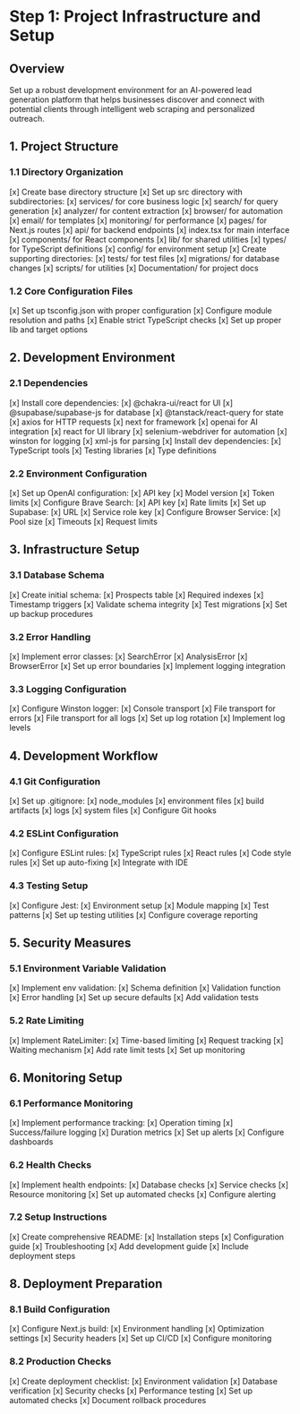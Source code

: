 # Step 1: Project Infrastructure and Setup

## Overview
Set up a robust development environment for an AI-powered lead generation platform that helps businesses discover and connect with potential clients through intelligent web scraping and personalized outreach.

## 1. Project Structure

### 1.1 Directory Organization
[x] Create base directory structure
[x] Set up src directory with subdirectories:
  [x] services/ for core business logic
    [x] search/ for query generation
    [x] analyzer/ for content extraction
    [x] browser/ for automation
    [x] email/ for templates
    [x] monitoring/ for performance
  [x] pages/ for Next.js routes
    [x] api/ for backend endpoints
    [x] index.tsx for main interface
  [x] components/ for React components
  [x] lib/ for shared utilities
  [x] types/ for TypeScript definitions
  [x] config/ for environment setup
[x] Create supporting directories:
  [x] tests/ for test files
  [x] migrations/ for database changes
  [x] scripts/ for utilities
  [x] Documentation/ for project docs

### 1.2 Core Configuration Files
[x] Set up tsconfig.json with proper configuration
[x] Configure module resolution and paths
[x] Enable strict TypeScript checks
[x] Set up proper lib and target options

## 2. Development Environment

### 2.1 Dependencies
[x] Install core dependencies:
  [x] @chakra-ui/react for UI
  [x] @supabase/supabase-js for database
  [x] @tanstack/react-query for state
  [x] axios for HTTP requests
  [x] next for framework
  [x] openai for AI integration
  [x] react for UI library
  [x] selenium-webdriver for automation
  [x] winston for logging
  [x] xml-js for parsing
[x] Install dev dependencies:
  [x] TypeScript tools
  [x] Testing libraries
  [x] Type definitions

### 2.2 Environment Configuration
[x] Set up OpenAI configuration:
  [x] API key
  [x] Model version
  [x] Token limits
[x] Configure Brave Search:
  [x] API key
  [x] Rate limits
[x] Set up Supabase:
  [x] URL
  [x] Service role key
[x] Configure Browser Service:
  [x] Pool size
  [x] Timeouts
  [x] Request limits

## 3. Infrastructure Setup

### 3.1 Database Schema
[x] Create initial schema:
  [x] Prospects table
  [x] Required indexes
  [x] Timestamp triggers
[x] Validate schema integrity
[x] Test migrations
[x] Set up backup procedures

### 3.2 Error Handling
[x] Implement error classes:
  [x] SearchError
  [x] AnalysisError
  [x] BrowserError
[x] Set up error boundaries
[x] Implement logging integration

### 3.3 Logging Configuration
[x] Configure Winston logger:
  [x] Console transport
  [x] File transport for errors
  [x] File transport for all logs
[x] Set up log rotation
[x] Implement log levels

## 4. Development Workflow

### 4.1 Git Configuration
[x] Set up .gitignore:
  [x] node_modules
  [x] environment files
  [x] build artifacts
  [x] logs
  [x] system files
[x] Configure Git hooks

### 4.2 ESLint Configuration
[x] Configure ESLint rules:
  [x] TypeScript rules
  [x] React rules
  [x] Code style rules
[x] Set up auto-fixing
[x] Integrate with IDE

### 4.3 Testing Setup
[x] Configure Jest:
  [x] Environment setup
  [x] Module mapping
  [x] Test patterns
[x] Set up testing utilities
[x] Configure coverage reporting

## 5. Security Measures

### 5.1 Environment Variable Validation
[x] Implement env validation:
  [x] Schema definition
  [x] Validation function
  [x] Error handling
[x] Set up secure defaults
[x] Add validation tests

### 5.2 Rate Limiting
[x] Implement RateLimiter:
  [x] Time-based limiting
  [x] Request tracking
  [x] Waiting mechanism
[x] Add rate limit tests
[x] Set up monitoring

## 6. Monitoring Setup

### 6.1 Performance Monitoring
[x] Implement performance tracking:
  [x] Operation timing
  [x] Success/failure logging
  [x] Duration metrics
[x] Set up alerts
[x] Configure dashboards

### 6.2 Health Checks
[x] Implement health endpoints:
  [x] Database checks
  [x] Service checks
  [x] Resource monitoring
[x] Set up automated checks
[x] Configure alerting

### 7.2 Setup Instructions
[x] Create comprehensive README:
  [x] Installation steps
  [x] Configuration guide
  [x] Troubleshooting
[x] Add development guide
[x] Include deployment steps

## 8. Deployment Preparation

### 8.1 Build Configuration
[x] Configure Next.js build:
  [x] Environment handling
  [x] Optimization settings
  [x] Security headers
[x] Set up CI/CD
[x] Configure monitoring

### 8.2 Production Checks
[x] Create deployment checklist:
  [x] Environment validation
  [x] Database verification
  [x] Security checks
  [x] Performance testing
[x] Set up automated checks
[x] Document rollback procedures